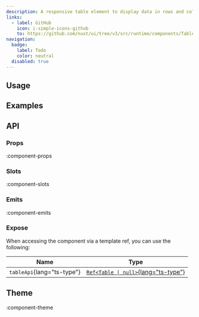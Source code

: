 ```yaml
---
description: A responsive table element to display data in rows and columns.
links:
  - label: GitHub
    icon: i-simple-icons-github
    to: https://github.com/nuxt/ui/tree/v3/src/runtime/components/Table.vue
navigation:
  badge:
    label: Todo
    color: neutral
  disabled: true
---
```


## Usage

## Examples

## API

### Props

:component-props

### Slots

:component-slots

### Emits

:component-emits

### Expose

When accessing the component via a template ref, you can use the following:

| Name | Type |
| ---- | ---- |
| `tableApi`{lang="ts-type"} | [`Ref<Table \| null>`{lang="ts-type"}](https://tanstack.com/table/latest/docs/api/core/table#table-api) |

## Theme

:component-theme
